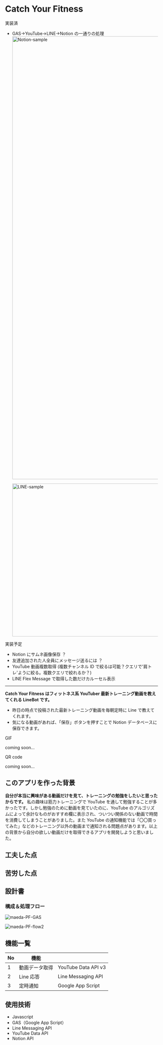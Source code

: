 # Catch Your Fitness

実装済

- GAS→YouTube→LINE→Notion の一通りの処理
  <img width="1454" alt="Notion-sample" src="https://user-images.githubusercontent.com/73515602/154868389-b3d34ff9-4594-4eff-b8b2-63b1090157d3.png">

  <img width="502" alt="LINE-sample" src="https://user-images.githubusercontent.com/73515602/154868611-9d37c3a7-a027-4677-8989-3c1ec32ca14b.png">

実装予定

- Notion にサムネ画像保存 ？
- 友達追加された人全員にメッセージ送るには ？
- YouTube 動画複数取得 (複数チャンネル ID で絞るは可能？クエリで'肩トレ'ように絞る。複数クエリで絞れるか？)
- LINE Flex Message で取得した数だけカルーセル表示

---

**Catch Your Fitness はフィットネス系 YouTuber 最新トレーニング動画を教えてくれる LineBot です。**

- 昨日の時点で投稿された最新トレーニング動画を毎朝定時に Line で教えてくれます。
- 気になる動画があれば、「保存」ボタンを押すことで Notion データベースに保存できます。

GIF

coming soon...

QR code

coming soon...

## このアプリを作った背景

**自分が本当に興味がある動画だけを見て、トレーニングの勉強をしたいと思ったからです。** 私の趣味は筋力トレーニングで YouTube を通して勉強することが多かったです。しかし勉強のために動画を見ていたのに、YouTube のアルゴリズムによって余計なものがおすすめ欄に表示され、ついつい関係のない動画で時間を消費してしまうことがありました。また YouTube の通知機能では「〇〇買ってみた」などのトレーニング以外の動画まで通知される問題点があります。以上の背景から自分の欲しい動画だけを取得できるアプリを開発しようと思いました。

## 工夫した点

###

## 苦労した点

###

## 設計書

### 構成＆処理フロー

![maeda-PF-GAS](https://user-images.githubusercontent.com/73515602/154376707-775169d3-c39d-4af2-9f76-8adc69165942.jpeg)

![maeda-PF-flow2](https://user-images.githubusercontent.com/73515602/154376818-a38abf12-f485-4873-8228-747d3b2409a4.jpeg)

## 機能一覧

| No  | 機能           |                     |
| --- | -------------- | ------------------- |
| 1   | 動画データ取得 | YouTube Data API v3 |
| 2   | Line 応答      | Line Messaging API  |
| 3   | 定時通知       | Google App Script   |

## 使用技術

- Javascript
- GAS（Google App Script）
- Line Messaging API
- YouTube Data API
- Notion API
